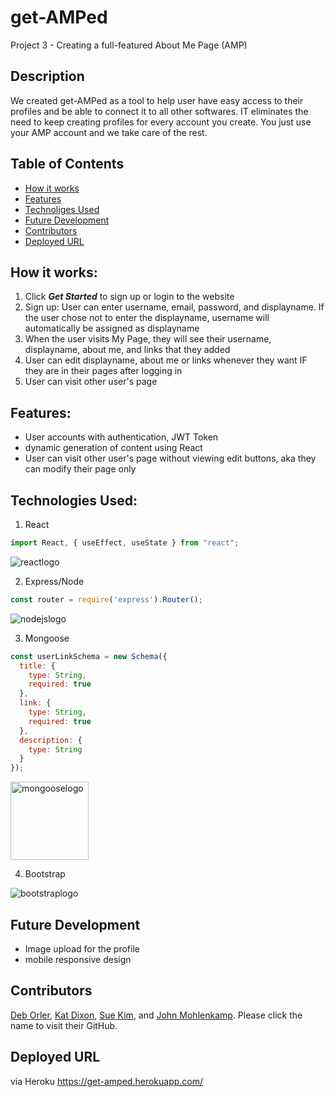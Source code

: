 # get-AMPed
Project 3 - Creating a full-featured About Me Page (AMP)

## Description
We created get-AMPed as a tool to help user have easy access to their profiles and be able to connect it to all other softwares. IT eliminates the need to keep creating profiles for every account you create. You just use your AMP account and we take care of the rest. 

## Table of Contents

* [How it works](#how-it-works)
* [Features](#features)
* [Technoliges Used](#technologies-used)
* [Future Development](#future-development)
* [Contributors](#contributors)
* [Deployed URL](#deployed-url)

## How it works:
1. Click ***Get Started*** to sign up or login to the website
2. Sign up: User can enter username, email, password, and displayname. If the user chose not to enter the displayname, username will automatically be assigned as displayname
3. When the user visits My Page, they will see their username, displayname, about me, and links that they added
4. User can edit displayname, about me or links whenever they want IF they are in their pages after logging in
5. User can visit other user's page


## Features:
- User accounts with authentication, JWT Token
- dynamic generation of content using React
- User can visit other user's page without viewing edit buttons, aka they can modify their page only


## Technologies Used:
1. React
```javascript
import React, { useEffect, useState } from "react";
```
![reactlogo](https://cdn.iconscout.com/icon/free/png-256/react-2752089-2284906.png)


2. Express/Node
```javascript
const router = require('express').Router();
```
![nodejslogo](https://cdn.iconscout.com/icon/free/png-256/node-js-1-1174935.png)


3. Mongoose
```javascript
const userLinkSchema = new Schema({
  title: {
    type: String,
    required: true
  },
  link: {
    type: String,
    required: true
  },
  description: {
    type: String
  }
});
```
<img src="https://miro.medium.com/max/648/1*iDvsmUwzZQxJSKdL0xzwIA.png" alt="mongooselogo" height="125"/>


4. Bootstrap

![bootstraplogo](https://destatic.blob.core.windows.net/images/bootstrap-logo.png)


## Future Development
- Image upload for the profile
- mobile responsive design


## Contributors
[Deb Orler](https://github.com/dorler), [Kat Dixon](https://github.com/TwyllBlackleaf), [Sue Kim](https://github.com/suekimpaulsen), and [John Mohlenkamp](https://github.com/Mohlenkamp).
Please click the name to visit their GitHub.

## Deployed URL
via Heroku https://get-amped.herokuapp.com/
